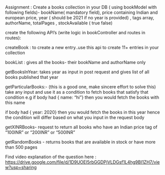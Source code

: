

Assignment :
Create a books collection in your DB ( using bookModel with following fields)- bookName( mandatory field), price containing Indian and european price, year ( should be 2021 if no year is provided) , tags array, authorName, totalPages , stockAvailable ( true false) 

create the following API’s (write logic in bookController and routes in routes):

createBook : to create a new entry..use this api to create 11+ entries in your collection

bookList : gives all the books- their bookName and authorName only 

getBooksInYear: takes year as input in post request and gives list of all books published that year

getParticularBooks:- (this is a good one, make sincere effort to solve this) take any input and use it as a condition to fetch books that satisfy that condition
e.g if body had { name: “hi”} then you would fetch the books with this name

if body had { year: 2020} then you would fetch the books in this year
hence the condition will differ based on what you input in the request body

getXINRBooks- request to return all books who have an Indian price tag of “100INR” or “200INR” or “500INR” 

getRandomBooks - returns books that are available in stock or have more than 500 pages 

Find video explanation of the question here : https://drive.google.com/file/d/1D9UOEl5rbGGDPjVLDGsf1L4hg9BI1ZH7/view?usp=sharing 

